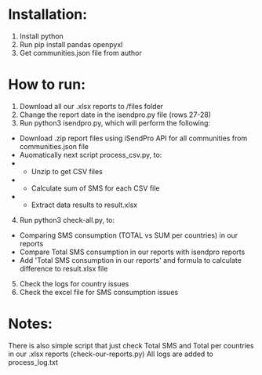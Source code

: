 # Installation:
1. Install python
2. Run pip install pandas openpyxl
3. Get communities.json file from author

# How to run:
1. Download all our .xlsx reports to /files folder
2. Change the report date in the isendpro.py file (rows 27-28)
3. Run python3 isendpro.py, which will perform the following:
- Download .zip report files using iSendPro API for all communities from communities.json file
- Auomatically next script process_csv.py, to:
- - Unzip to get CSV files
- - Calculate sum of SMS for each CSV file
- - Extract data results to result.xlsx
4. Run python3 check-all.py, to:
- Comparing SMS consumption (TOTAL vs SUM per countries) in our reports
- Compare Total SMS consumption in our reports with isendpro reports
- Add 'Total SMS consumption in our reports' and formula to calculate difference to result.xlsx file
5. Check the logs for country issues
6. Check the excel file for SMS consumption issues

# Notes:
There is also simple script that just check Total SMS and Total per countries in our .xlsx reports (check-our-reports.py)
All logs are added to process_log.txt